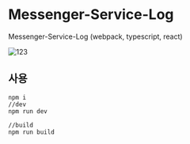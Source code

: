 # Messenger-Service-Log

Messenger-Service-Log (webpack, typescript, react)

![123](https://github.com/innovationCamp/messenger-service-log/assets/74674780/7f6a0bff-0853-4d9e-ae72-827c0e15a6ec)

## 사용
```
npm i
//dev
npm run dev

//build
npm run build
```